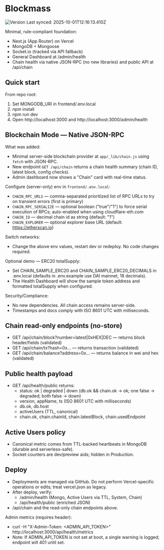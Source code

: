 # Blockmass

<!--VERSION_BADGE_START-->
![Version](https://img.shields.io/badge/version-v0.18.0-blue)
Last synced: 2025-10-01T12:16:13.410Z
<!--VERSION_BADGE_END-->

Minimal, rule-compliant foundation:
- Next.js (App Router) on Vercel
- MongoDB + Mongoose
- Socket.io (tracked via API fallback)
- General Dashboard at /admin/health
- Chain health via native JSON-RPC (no new libraries) and public API at /api/chain

## Quick start
From repo root:
1) Set MONGODB_URI in frontend/.env.local
2) npm install
3) npm run dev
4) Open http://localhost:3000 and http://localhost:3000/admin/health

## Blockchain Mode — Native JSON-RPC
What was added:
- Minimal server-side blockchain provider at `app/_lib/chain.js` using `fetch` with JSON-RPC.
- New endpoint `GET /api/chain` returns a chain health summary (chain ID, latest block, config checks).
- Admin dashboard now shows a "Chain" card with real-time status.

Configure (server-only) env in `frontend/.env.local`:
- `CHAIN_RPC_URLS` — comma-separated prioritized list of RPC URLs to try on transient errors (first is primary)
- `CHAIN_RPC_SERIALIZE` — optional boolean ("true"/"1") to force serial execution of RPCs; auto-enabled when using cloudflare-eth.com
- `CHAIN_ID` — decimal chain id as string (default: "1")
- `CHAIN_EXPLORER` — optional explorer base URL (default: https://etherscan.io)

Switch networks:
- Change the above env values, restart dev or redeploy. No code changes required.

Optional demo — ERC20 totalSupply:
- Set CHAIN_SAMPLE_ERC20 and CHAIN_SAMPLE_ERC20_DECIMALS in .env.local (defaults in .env.example use DAI mainnet, 18 decimals).
- The Health Dashboard will show the sample token address and formatted totalSupply when configured.

Security/Compliance:
- No new dependencies. All chain access remains server-side.
- Timestamps and docs comply with ISO 8601 UTC with milliseconds.

## Chain read-only endpoints (no-store)
- GET /api/chain/block?number=latest|0xHEX|DEC — returns block header/fields (validated)
- GET /api/chain/tx?hash=0x... — returns transaction (validated)
- GET /api/chain/balance?address=0x... — returns balance in wei and hex (validated)

## Public health payload
- GET /api/health/public returns:
  - status: ok | degraded | down (db.ok && chain.ok → ok; one false → degraded; both false → down)
  - version, appName, ts (ISO 8601 UTC with milliseconds)
  - db.ok, db.host
  - activeUsers (TTL, canonical)
  - chain.ok, chain.chainId, chain.latestBlock, chain.usedEndpoint

## Active Users policy
- Canonical metric comes from TTL-backed heartbeats in MongoDB (durable and serverless-safe).
- Socket counters are dev/preview aids; hidden in Production.

## Deploy
- Deployments are managed via GitHub. Do not perform Vercel-specific operations or edits; treat vercel.json as legacy.
- After deploy, verify:
  - /admin/health (Mongo, Active Users via TTL, System, Chain)
  - /api/health/public (enriched JSON)
- /api/chain and the read-only chain endpoints above.

Admin metrics (requires header):
- curl -H "X-Admin-Token: <ADMIN_API_TOKEN>" http://localhost:3000/api/health/metrics
- Note: If ADMIN_API_TOKEN is not set at boot, a single warning is logged; endpoint will 401 until set.
